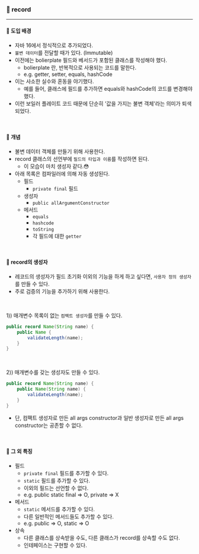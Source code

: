 ### 🔶 record

---

#### 🔸 도입 배경
- 자바 16에서 정식적으로 추가되었다.
- `불변 데이터`를 전달할 때가 있다. (Immutable)
- 이전에는 bolierplate 필드와 베서드가 포함된 클래스를 작성해야 했다.
  - bolierplate 란, 반복적으로 사용되는 코드를 말한다.
  -  e.g. getter, setter, equals, hashCode
- 이는 사소한 실수와 혼동을 야기했다.
  - 예를 들어, 클래스에 필드를 추가하면 equals와 hashCode의 코드를 변경해야 했다.
- 이런 보일러 플레이트 코드 때문에 단순히 '값을 가지는 불변 객체'라는 의미가 퇴색되었다.

<br>

#### 🔸 개념
- 불변 데이터 객체를 만들기 위해 사용한다.
- record 클래스의 선언부에 `필드의 타입과 이름`를 작성하면 된다.
  - 이 모습이 마치 생성자 같다.😳
- 아래 목록은 컴파일러에 의해 자동 생성된다.
  - 필드
    - `private final` 필드
  - 생성자
    - `public allArgumentConstructor`
  - 메서드
    - `equals`
    - `hashcode`
    - `toString`
    - 각 필드에 대한 `getter`

<br>

#### 🔸 record의 생성자
- 레코드의 생성자가 필드 초기화 이외의 기능을 하게 하고 싶다면, `사용자 정의 생성자`를 만들 수 있다.
- 주로 검증의 기능을 추가하기 위해 사용한다.

<br>

1)) 매개변수 목록이 없는 `컴팩트 생성자`를 만들 수 있다.
```java
public record Name(String name) {
    public Name {
        validateLength(name);
    }
}
```

<br>

2)) 매개변수를 갖는 생성자도 만들 수 있다.
```java
public record Name(String name) {
    public Name(String name) {
        validateLength(name);
    }
}
```

- 단, 컴팩트 생성자로 만든 all args constructor과 일반 생성자로 만든 all args constructor는 공존할 수 없다.

<br>

#### 🔸 그 외 특징
- 필드
  - `private final` 필드를 추가할 수 있다.
  - `static` 필드를 추가할 수 있다.
  - 이외의 필드는 선언할 수 없다.
  - e.g. public static final => O, private => X
- 메서드
  - `static` 메서드를 추가할 수 있다.
  - 다른 일반적인 메서드들도 추가할 수 있다.
  - e.g. public => O, static => O
- 상속
  - 다른 클래스를 상속받을 수도, 다른 클래스가 record를 상속할 수도 없다.
  - 인테페이스는 구현할 수 있다.

